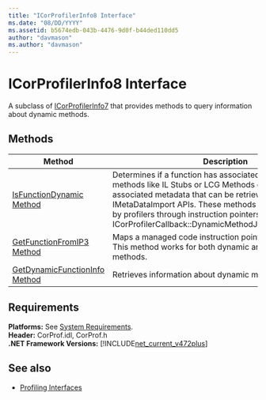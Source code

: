 ```yaml
---
title: "ICorProfilerInfo8 Interface"
ms.date: "08/DD/YYYY"
ms.assetid: b5674edb-043b-4476-9d0f-b44ded110dd5
author: "davmason"
ms.author: "davmason"
---
```

# ICorProfilerInfo8 Interface

A subclass of [ICorProfilerInfo7](../../../../docs/framework/unmanaged-api/profiling/icorprofilerinfo7-interface.md) that provides methods to query information about dynamic methods.

## Methods  

| Method|Description|  
| ------------|-----------------|  
|[IsFunctionDynamic Method](../../../../docs/framework/unmanaged-api/profiling/icorprofilerinfo8-isfunctiondynamic-method.md)| Determines if a function has associated metadata. Certain methods like IL Stubs or LCG Methods do not have associated metadata that can be retrieved using the IMetaDataImport APIs. These methods can be encountered by profilers through instruction pointers or by listening to ICorProfilerCallback::DynamicMethodJITCompilationStarted.  |
|[GetFunctionFromIP3 Method](../../../../docs/framework/unmanaged-api/profiling/icorprofilerinfo8-getfunctionfromip3-method.md)| Maps a managed code instruction pointer to a FunctionID. This method works for both dynamic and non-dynamic methods. |
|[GetDynamicFunctionInfo Method](../../../../docs/framework/unmanaged-api/profiling/icorprofilerinfo8-getdynamicfunctioninfo-method.md)| Retrieves information about dynamic methods. |

## Requirements  
**Platforms:** See [System Requirements](../../../../docs/framework/get-started/system-requirements.md).  
**Header:** CorProf.idl, CorProf.h  
**.NET Framework Versions:** [!INCLUDE[net_current_v472plus](../../../../includes/net-current-v472plus.md)]  
## See also
- [Profiling Interfaces](../../../../docs/framework/unmanaged-api/profiling/profiling-interfaces.md)
